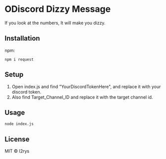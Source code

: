 
# ODiscord Dizzy Message
If you look at the numbers, It will make you dizzy.

## Installation
npm:

    npm i request

## Setup

 1. Open index.js and find "YourDiscordTokenHere", and replace it with your discord token.
 2. Also find Target_Channel_ID and replace it with the target channel id.

## Usage

    node index.js

## License
MIT © I2rys
